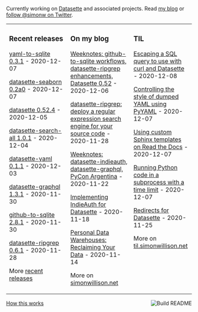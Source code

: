 Currently working on [Datasette](https://datasette.readthedocs.io/) and associated projects. Read [my blog](https://simonwillison.net/) or [follow @simonw on Twitter](https://twitter.com/simonw).

<table><tr><td valign="top" width="33%">

### Recent releases
<!-- recent_releases starts -->
[yaml-to-sqlite 0.3.1](https://github.com/simonw/yaml-to-sqlite/releases/tag/0.3.1) - 2020-12-07

[datasette-seaborn 0.2a0](https://github.com/simonw/datasette-seaborn/releases/tag/0.2a0) - 2020-12-07

[datasette 0.52.4](https://github.com/simonw/datasette/releases/tag/0.52.4) - 2020-12-05

[datasette-search-all 1.0.1](https://github.com/simonw/datasette-search-all/releases/tag/1.0.1) - 2020-12-04

[datasette-yaml 0.1.1](https://github.com/simonw/datasette-yaml/releases/tag/0.1.1) - 2020-12-03

[datasette-graphql 1.3.1](https://github.com/simonw/datasette-graphql/releases/tag/1.3.1) - 2020-11-30

[github-to-sqlite 2.8.1](https://github.com/dogsheep/github-to-sqlite/releases/tag/2.8.1) - 2020-11-30

[datasette-ripgrep 0.6.1](https://github.com/simonw/datasette-ripgrep/releases/tag/0.6.1) - 2020-11-28
<!-- recent_releases ends -->
More [recent releases](https://github.com/simonw/simonw/blob/main/releases.md)
</td><td valign="top" width="34%">

### On my blog
<!-- blog starts -->
[Weeknotes: github-to-sqlite workflows, datasette-ripgrep enhancements, Datasette 0.52](http://simonwillison.net/2020/Dec/6/weeknotes/) - 2020-12-06

[datasette-ripgrep: deploy a regular expression search engine for your source code](http://simonwillison.net/2020/Nov/28/datasette-ripgrep/) - 2020-11-28

[Weeknotes: datasette-indieauth, datasette-graphql, PyCon Argentina](http://simonwillison.net/2020/Nov/22/weeknotes/) - 2020-11-22

[Implementing IndieAuth for Datasette](http://simonwillison.net/2020/Nov/18/indieauth/) - 2020-11-18

[Personal Data Warehouses: Reclaiming Your Data](http://simonwillison.net/2020/Nov/14/personal-data-warehouses/) - 2020-11-14
<!-- blog ends -->
More on [simonwillison.net](https://simonwillison.net/)
</td><td valign="top" width="33%">

### TIL
<!-- tils starts -->
[Escaping a SQL query to use with curl and Datasette](https://til.simonwillison.net/bash/escaping-sql-for-curl-to-datasette) - 2020-12-08

[Controlling the style of dumped YAML using PyYAML](https://til.simonwillison.net/python/style-yaml-dump) - 2020-12-07

[Using custom Sphinx templates on Read the Docs](https://til.simonwillison.net/readthedocs/custom-sphinx-templates) - 2020-12-07

[Running Python code in a subprocess with a time limit](https://til.simonwillison.net/python/subprocess-time-limit) - 2020-12-07

[Redirects for Datasette](https://til.simonwillison.net/datasette/redirects-for-datasette) - 2020-11-25
<!-- tils ends -->
More on [til.simonwillison.net](https://til.simonwillison.net/)
</td></tr></table>

<a href="https://github.com/simonw/simonw/actions"><img src="https://github.com/simonw/simonw/workflows/Build%20README/badge.svg" align="right" alt="Build README"></a> <a href="https://simonwillison.net/2020/Jul/10/self-updating-profile-readme/">How this works</a>
